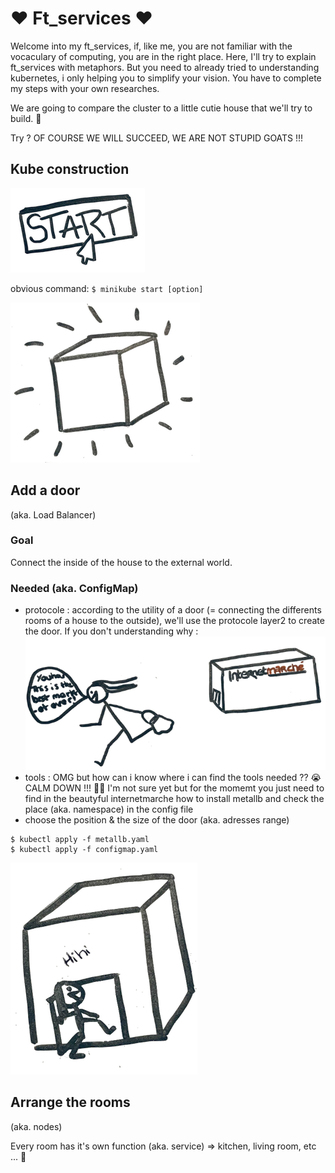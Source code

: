 # :heart: Ft_services :heart:
Welcome into my ft_services, if, like me, you are not familiar with the vocaculary of computing, you are in the right place. Here, I'll try to explain ft_services with metaphors. But you need to already tried to understanding kubernetes, i only helping you to simplify your vision. You have to complete my steps with your own researches.

We are going to compare the cluster to a little cutie house that we'll try to build. :cherry_blossom:

Try ? OF COURSE WE WILL SUCCEED, WE ARE NOT STUPID GOATS !!!
## Kube construction
![Example](img/start.png)

obvious command: 
`$ minikube start [option]`

![Example](img/kube.png)

## Add a door
(aka. Load Balancer)
### Goal
Connect the inside of the house to the external world.
### Needed (aka. ConfigMap)
- protocole : according to the utility of a door (= connecting the differents rooms of a house to the outside), we'll use the protocole layer2 to create the door. If you don't understanding why :
![Example](img/intermarche.png)
- tools : OMG but how can i know where i can find the tools needed ?? :sob: CALM DOWN !!! :lotus_position_woman: I'm not sure yet but for the momemt you just need to find in the beautyful internetmarche how to install metallb and check the place (aka. namespace) in the config file 
- choose the position & the size of the door (aka. adresses range)

```
$ kubectl apply -f metallb.yaml
$ kubectl apply -f configmap.yaml
```
![Example](img/door.png)

## Arrange the rooms
(aka. nodes)

Every room has it's own function (aka. service) => kitchen, living room, etc ... :bath:
